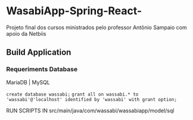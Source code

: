 # WasabiApp-Spring-React-
Projeto final dos cursos ministrados pelo professor Antônio Sampaio com apoio da Netbiis

## Build Application

### Requeriments Database

MariaDB | MySQL

``` create database wassabi; ```
``` grant all on wassabi.* to 'wassabi'@'localhost' identified by 'wassabi' with grant option; ```


RUN SCRIPTS IN src/main/java/com/wassabi/wassabiapp/model/sql



